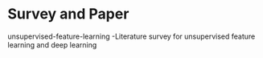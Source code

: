 Survey and Paper
=============================
unsupervised-feature-learning
-Literature survey for unsupervised feature learning and deep learning
